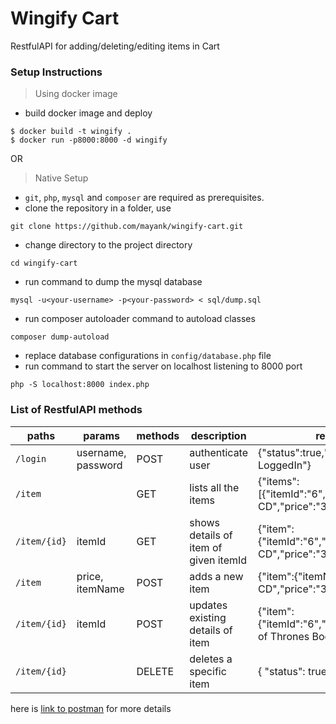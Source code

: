 # Wingify Cart

RestfulAPI for adding/deleting/editing items in Cart

### Setup Instructions

> Using docker image
* build docker image and deploy

```
$ docker build -t wingify . 
$ docker run -p8000:8000 -d wingify
```

OR

> Native Setup
* `git`, `php`, `mysql` and `composer` are required as prerequisites.
* clone the repository in a folder, use

```
git clone https://github.com/mayank/wingify-cart.git
```

* change directory to the project directory

```
cd wingify-cart
```

* run command to dump the mysql database

```
mysql -u<your-username> -p<your-password> < sql/dump.sql
```

* run composer autoloader command to autoload classes

```
composer dump-autoload
```

* replace database configurations in `config/database.php` file
* run command to start the server on localhost listening to 8000 port

```
php -S localhost:8000 index.php
```



### List of RestfulAPI methods


| paths | params | methods | description  | response
|---|---|---|---|---|
| `/login` | username, password | POST | authenticate user | {"status":true,"message":"Already LoggedIn"} |
| `/item`  |  | GET | lists all the items | {"items":[{"itemId":"6","itemName":"Music CD","price":"300"}]}
| `/item/{id}` | itemId | GET | shows details of item of given itemId | {"item":{"itemId":"6","itemName":"Music CD","price":"300"}} |
| `/item` | price, itemName | POST | adds a new item | {"item":{"itemName":"Music CD","price":"300","itemId":"6"}} |
| `/item/{id}` | itemId | POST | updates existing details of item |  {"item":{"itemId":"6","itemName":"Game of Thrones Book","price":"500"}} |
| `/item/{id}` | | DELETE | deletes a specific item | { "status": true } |

here is [link to postman][] for more details


[link to postman]: https://www.getpostman.com/collections/3a118cb196e1e2cd6f5e
